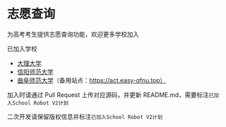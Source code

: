 # 志愿查询

为高考考生提供志愿查询功能，欢迎更多学校加入

已加入学校

- [大理大学](https://act.mcsog.top/info.php)
- [信阳师范大学](https://act.imxbt.cn)
- [曲阜师范大学](https://act.w1ndys.top)（备用站点：https://act.easy-qfnu.top）

加入时请通过 Pull Request 上传对应源码，并更新 README.md，需要标注`已加入School Robot V2计划`

二次开发请保留版权信息并标注`已加入School Robot V2计划`
